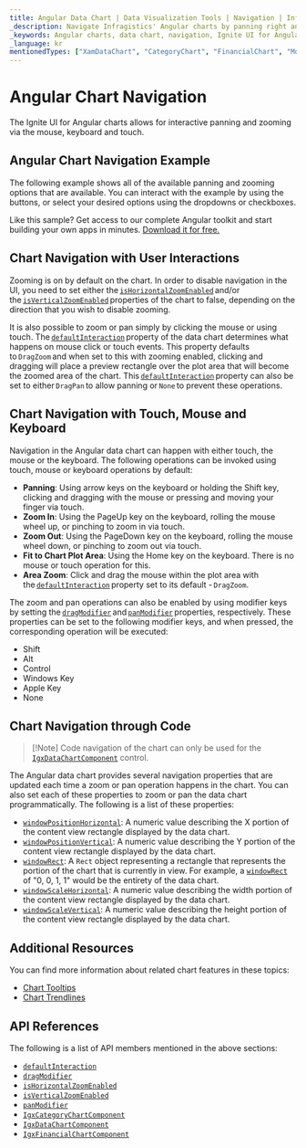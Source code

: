 ```yaml
---
title: Angular Data Chart | Data Visualization Tools | Navigation | Infragistics
_description: Navigate Infragistics' Angular charts by panning right and left and zooming horizontally and vertically using mouse or touch. Learn about Ignite UI for Angular graph navigation capabilities!
_keywords: Angular charts, data chart, navigation, Ignite UI for Angular, Infragistics
_language: kr
mentionedTypes: ["XamDataChart", "CategoryChart", "FinancialChart", "ModifierKeys"]
---
```


# Angular Chart Navigation

The Ignite UI for Angular charts allows for interactive panning and zooming via the mouse, keyboard and touch.

## Angular Chart Navigation Example

The following example shows all of the available panning and zooming options that are available. You can interact with the example by using the buttons, or select your desired options using the dropdowns or checkboxes.

<code-view style="height: 600px" alt="Angular Navigation Example"
           data-demos-base-url="{environment:dvDemosBaseUrl}"
                    iframe-src="{environment:dvDemosBaseUrl}/charts/data-chart/chart-navigation"
                                                 github-src="charts/data-chart/chart-navigation">
</code-view>


<div class="divider--half"></div>

Like this sample? Get access to our complete Angular toolkit and start building your own apps in minutes. <a href="{environment:infragisticsBaseUrl}/products/ignite-ui-angular/download">Download it for free.</a>

## Chart Navigation with User Interactions

Zooming is on by default on the chart. In order to disable navigation in the UI, you need to set either the [`isHorizontalZoomEnabled`]({environment:dvApiBaseUrl}/products/ignite-ui-angular/api/docs/typescript/latest/classes/igniteui_angular_charts.igxdatachartcomponent.html#ishorizontalzoomenabled) and/or the [`isVerticalZoomEnabled`]({environment:dvApiBaseUrl}/products/ignite-ui-angular/api/docs/typescript/latest/classes/igniteui_angular_charts.igxdatachartcomponent.html#isverticalzoomenabled) properties of the chart to false, depending on the direction that you wish to disable zooming.

It is also possible to zoom or pan simply by clicking the mouse or using touch. The [`defaultInteraction`]({environment:dvApiBaseUrl}/products/ignite-ui-angular/api/docs/typescript/latest/classes/igniteui_angular_charts.igxseriesviewercomponent.html#defaultinteraction) property of the data chart determines what happens on mouse click or touch events. This property defaults to `DragZoom` and when set to this with zooming enabled, clicking and dragging will place a preview rectangle over the plot area that will become the zoomed area of the chart. This [`defaultInteraction`]({environment:dvApiBaseUrl}/products/ignite-ui-angular/api/docs/typescript/latest/classes/igniteui_angular_charts.igxseriesviewercomponent.html#defaultinteraction) property can also be set to either `DragPan` to allow panning or `None` to prevent these operations.

## Chart Navigation with Touch, Mouse and Keyboard

Navigation in the Angular data chart can happen with either touch, the mouse or the keyboard. The following operations can be invoked using touch, mouse or keyboard operations by default:

*   **Panning**: Using arrow keys on the keyboard or holding the Shift key, clicking and dragging with the mouse or pressing and moving your finger via touch.
*   **Zoom In**: Using the PageUp key on the keyboard, rolling the mouse wheel up, or pinching to zoom in via touch.
*   **Zoom Out**: Using the PageDown key on the keyboard, rolling the mouse wheel down, or pinching to zoom out via touch.
*   **Fit to Chart Plot Area**: Using the Home key on the keyboard. There is no mouse or touch operation for this.
*   **Area Zoom**: Click and drag the mouse within the plot area with the [`defaultInteraction`]({environment:dvApiBaseUrl}/products/ignite-ui-angular/api/docs/typescript/latest/classes/igniteui_angular_charts.igxseriesviewercomponent.html#defaultinteraction) property set to its default - `DragZoom`.

The zoom and pan operations can also be enabled by using modifier keys by setting the [`dragModifier`]({environment:dvApiBaseUrl}/products/ignite-ui-angular/api/docs/typescript/latest/classes/igniteui_angular_charts.igxseriesviewercomponent.html#dragmodifier) and [`panModifier`]({environment:dvApiBaseUrl}/products/ignite-ui-angular/api/docs/typescript/latest/classes/igniteui_angular_charts.igxseriesviewercomponent.html#panmodifier) properties, respectively. These properties can be set to the following modifier keys, and when pressed, the corresponding operation will be executed:

*   Shift
*   Alt
*   Control
*   Windows Key
*   Apple Key
*   None

## Chart Navigation through Code

> \[!Note]
> Code navigation of the chart can only be used for the [`IgxDataChartComponent`]({environment:dvApiBaseUrl}/products/ignite-ui-angular/api/docs/typescript/latest/classes/igniteui_angular_charts.igxdatachartcomponent.html) control.

The Angular data chart provides several navigation properties that are updated each time a zoom or pan operation happens in the chart. You can also set each of these properties to zoom or pan the data chart programmatically. The following is a list of these properties:

*   [`windowPositionHorizontal`]({environment:dvApiBaseUrl}/products/ignite-ui-angular/api/docs/typescript/latest/classes/igniteui_angular_charts.igxseriesviewercomponent.html#windowpositionhorizontal): A numeric value describing the X portion of the content view rectangle displayed by the data chart.
*   [`windowPositionVertical`]({environment:dvApiBaseUrl}/products/ignite-ui-angular/api/docs/typescript/latest/classes/igniteui_angular_charts.igxseriesviewercomponent.html#windowpositionvertical): A numeric value describing the Y portion of the content view rectangle displayed by the data chart.
*   [`windowRect`]({environment:dvApiBaseUrl}/products/ignite-ui-angular/api/docs/typescript/latest/classes/igniteui_angular_charts.igxseriesviewercomponent.html#windowrect): A `Rect` object representing a rectangle that represents the portion of the chart that is currently in view. For example, a [`windowRect`]({environment:dvApiBaseUrl}/products/ignite-ui-angular/api/docs/typescript/latest/classes/igniteui_angular_charts.igxseriesviewercomponent.html#windowrect) of "0, 0, 1, 1" would be the entirety of the data chart.
*   [`windowScaleHorizontal`]({environment:dvApiBaseUrl}/products/ignite-ui-angular/api/docs/typescript/latest/classes/igniteui_angular_charts.igxdatachartcomponent.html#windowscalehorizontal): A numeric value describing the width portion of the content view rectangle displayed by the data chart.
*   [`windowScaleVertical`]({environment:dvApiBaseUrl}/products/ignite-ui-angular/api/docs/typescript/latest/classes/igniteui_angular_charts.igxdatachartcomponent.html#windowscalevertical): A numeric value describing the height portion of the content view rectangle displayed by the data chart.

## Additional Resources

You can find more information about related chart features in these topics:

*   [Chart Tooltips](chart-tooltips.md)
*   [Chart Trendlines](chart-trendlines.md)

## API References

The following is a list of API members mentioned in the above sections:

*   [`defaultInteraction`]({environment:dvApiBaseUrl}/products/ignite-ui-angular/api/docs/typescript/latest/classes/igniteui_angular_charts.igxseriesviewercomponent.html#defaultinteraction)
*   [`dragModifier`]({environment:dvApiBaseUrl}/products/ignite-ui-angular/api/docs/typescript/latest/classes/igniteui_angular_charts.igxseriesviewercomponent.html#dragmodifier)
*   [`isHorizontalZoomEnabled`]({environment:dvApiBaseUrl}/products/ignite-ui-angular/api/docs/typescript/latest/classes/igniteui_angular_charts.igxdatachartcomponent.html#ishorizontalzoomenabled)
*   [`isVerticalZoomEnabled`]({environment:dvApiBaseUrl}/products/ignite-ui-angular/api/docs/typescript/latest/classes/igniteui_angular_charts.igxdatachartcomponent.html#isverticalzoomenabled)
*   [`panModifier`]({environment:dvApiBaseUrl}/products/ignite-ui-angular/api/docs/typescript/latest/classes/igniteui_angular_charts.igxseriesviewercomponent.html#panmodifier)
*   [`IgxCategoryChartComponent`]({environment:dvApiBaseUrl}/products/ignite-ui-angular/api/docs/typescript/latest/classes/igniteui_angular_charts.igxcategorychartcomponent.html)
*   [`IgxDataChartComponent`]({environment:dvApiBaseUrl}/products/ignite-ui-angular/api/docs/typescript/latest/classes/igniteui_angular_charts.igxdatachartcomponent.html)
*   [`IgxFinancialChartComponent`]({environment:dvApiBaseUrl}/products/ignite-ui-angular/api/docs/typescript/latest/classes/igniteui_angular_charts.igxfinancialchartcomponent.html)
